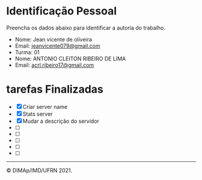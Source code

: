 # Identificação Pessoal

Preencha os dados abaixo para identificar a autoria do trabalho.

- Nome: Jean vicente de oliveira
- Email: jeanvicente079@gmail.com
- Turma: 01
- Nome: ANTONIO CLEITON RIBEIRO DE LIMA
- Email: acrl.ribeiro17@gmail.com
# tarefas Finalizadas
- [x] Criar server name
- [x] Stats server 
- [x] Mudar a descrição do servidor 
- [ ] 
- [ ] 
- [ ] 
- [ ] 
- [ ] 


--------
&copy; DIMAp/IMD/UFRN 2021.
